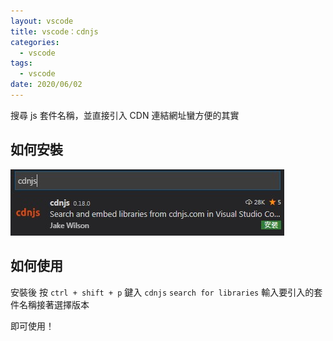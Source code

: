 ```yaml
---
layout: vscode
title: vscode：cdnjs
categories:
  - vscode
tags:
  - vscode
date: 2020/06/02
---
```


搜尋 js 套件名稱，並直接引入 CDN 連結網址蠻方便的其實

## 如何安裝

<img src="assets/images/vscode/cdnjs/cdnjs.jpg" />

## 如何使用

安裝後 按 `ctrl + shift + p` 鍵入 `cdnjs` `search for libraries` 輸入要引入的套
件名稱接著選擇版本

即可使用！
